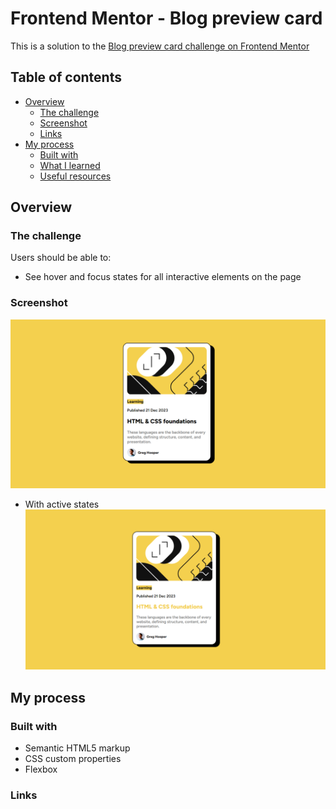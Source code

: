# Frontend Mentor - Blog preview card
This is a solution to the [Blog preview card challenge on Frontend Mentor](https://www.frontendmentor.io/challenges/blog-preview-card-ckPaj01IcS)

## Table of contents

- [Overview](#overview)
  - [The challenge](#the-challenge)
  - [Screenshot](#screenshot)
  - [Links](#links)
- [My process](#my-process)
  - [Built with](#built-with)
  - [What I learned](#what-i-learned)
  - [Useful resources](#useful-resources)
## Overview

### The challenge

Users should be able to:

- See hover and focus states for all interactive elements on the page

### Screenshot

![Alt text](image.png)

- With active states
![Alt text](image-1.png)

## My process

### Built with

- Semantic HTML5 markup
- CSS custom properties
- Flexbox


### Links

